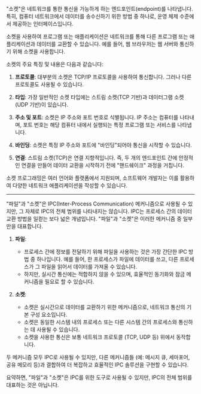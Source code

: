"소켓"은 네트워크를 통한 통신을 가능하게 하는 엔드포인트(endpoint)를 나타냅니다. 특히, 컴퓨터 네트워크에서 데이터를 송수신하기 위한 방법 중 하나로, 운영 체제 수준에서 제공하는 인터페이스입니다.

소켓을 사용하여 프로그램 또는 애플리케이션은 네트워크를 통해 다른 프로그램 또는 애플리케이션과 데이터를 교환할 수 있습니다. 예를 들어, 웹 브라우저는 웹 서버와 통신하기 위해 소켓을 사용합니다.

소켓의 주요 특징 및 내용은 다음과 같습니다:

1. **프로토콜**: 대부분의 소켓은 TCP/IP 프로토콜을 사용하여 통신합니다. 그러나 다른 프로토콜도 사용될 수 있습니다.
    
2. **타입**: 가장 일반적인 소켓 타입에는 스트림 소켓(TCP 기반)과 데이터그램 소켓(UDP 기반)이 있습니다.
    
3. **주소 및 포트**: 소켓은 IP 주소와 포트 번호로 식별됩니다. IP 주소는 컴퓨터를 나타내며, 포트 번호는 해당 컴퓨터 내에서 실행되는 특정 프로그램 또는 서비스를 나타냅니다.
    
4. **바인딩**: 소켓은 특정 IP 주소와 포트에 "바인딩"되어야 통신을 시작할 수 있습니다.
    
5. **연결**: 스트림 소켓(TCP)은 연결 지향적입니다. 즉, 두 개의 엔드포인트 간에 안정적인 연결을 만들어 데이터 교환을 시작하기 전에 "핸드쉐이크" 과정을 거칩니다.
    

소켓 프로그래밍은 여러 언어와 플랫폼에서 지원되며, 소프트웨어 개발자는 이를 활용하여 다양한 네트워크 애플리케이션을 작성할 수 있습니다.

---

"파일"과 "소켓"은 IPC(Inter-Process Communication) 메커니즘으로 사용될 수 있지만, 그 자체로 IPC의 전체 범위를 나타내지는 않습니다. IPC는 프로세스 간의 데이터 교환 방법을 일컫는 보다 넓은 개념입니다. "파일"과 "소켓"은 이러한 메커니즘 중 일부만을 대표합니다.

1. **파일**:
    
    - 프로세스 간에 정보를 전달하기 위해 파일을 사용하는 것은 가장 간단한 IPC 방법 중 하나입니다. 예를 들어, 한 프로세스가 파일에 데이터를 쓰고, 다른 프로세스가 그 파일을 읽어서 데이터를 가져올 수 있습니다.
    - 하지만, 실시간 통신에는 적합하지 않을 수 있으며, 효율적인 동기화와 잠금 메커니즘을 필요로 할 수 있습니다.
2. **소켓**:
    
    - 소켓은 실시간으로 데이터를 교환하기 위한 메커니즘으로, 네트워크 통신의 기본 구성 요소입니다.
    - 소켓은 동일한 시스템 내의 프로세스 또는 다른 시스템 간의 프로세스와 통신하는 데 사용될 수 있습니다.
    - 소켓을 사용한 통신은 보통 네트워크 프로토콜 (TCP, UDP 등) 위에서 동작합니다.

두 메커니즘 모두 IPC로 사용될 수 있지만, 다른 메커니즘들 (예: 메시지 큐, 세마포어, 공유 메모리 등)과 결합하여 더 복잡하고 효율적인 IPC 솔루션을 구현할 수 있습니다.

요약하면, "파일"과 "소켓"은 IPC를 위한 도구로 사용될 수 있지만, IPC의 전체 범위를 대표하는 것은 아닙니다.